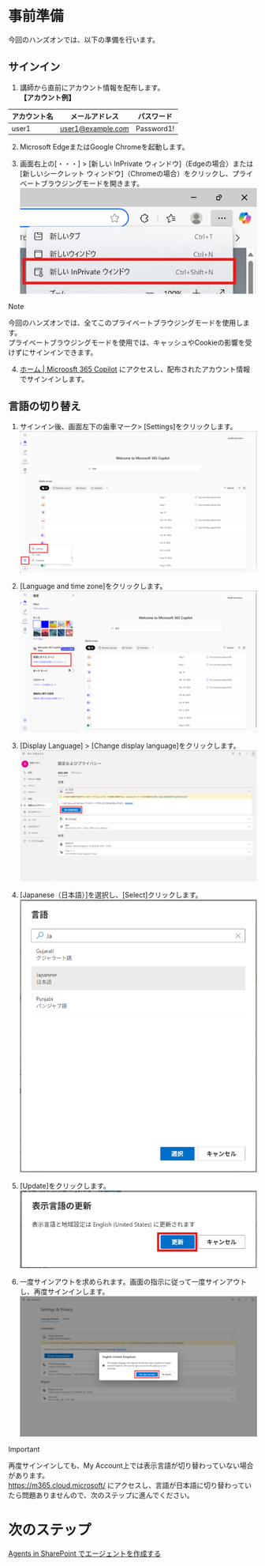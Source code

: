 # 事前準備
今回のハンズオンでは、以下の準備を行います。
## サインイン
1. 講師から直前にアカウント情報を配布します。  
**【アカウント例】**

| アカウント名 | メールアドレス | パスワード |
|--------------|----------------|------------| 
| user1        | user1@example.com | Password1!  |

2. Microsoft EdgeまたはGoogle Chromeを起動します。

3. 画面右上の[・・・] > [新しい InPrivate ウィンドウ]（Edgeの場合）または[新しいシークレット ウィンドウ]（Chromeの場合）をクリックし、プライベートブラウジングモードを開きます。  
![private](image/00/private.png)  
> [!NOTE]
> 今回のハンズオンでは、全てこのプライベートブラウジングモードを使用します。  
> プライベートブラウジングモードを使用では、キャッシュやCookieの影響を受けずにサインインできます。

4.  [ホーム | Microosft 365 Copilot](https://m365.cloud.microsoft/?auth=2) にアクセスし、配布されたアカウント情報でサインインします。

## 言語の切り替え
1. サインイン後、画面左下の歯車マーク> [Settings]をクリックします。
![settings](image/00/settings.png)

2. [Language and time zone]をクリックします。
![language](image/00/langtime.png)

3. [Display Language] > [Change display language]をクリックします。  
![image1](image/00/image1.png)

4. [Japanese（日本語）]を選択し、[Select]クリックします。  
![update](image/00/update.png)

5. [Update]をクリックします。  
![image2](image/00/image2.png)

6. 一度サインアウトを求められます。画面の指示に従って一度サインアウトし、再度サインインします。
![signout](image/00/signout.png)
> [!IMPORTANT]  
> 再度サインインしても、My Account上では表示言語が切り替わっていない場合があります。  
> https://m365.cloud.microsoft/ にアクセスし、言語が日本語に切り替わっていたら問題ありませんので、次のステップに進んでください。


# 次のステップ
[Agents in SharePoint でエージェントを作成する](1-agents-in-sharepoint.md)
